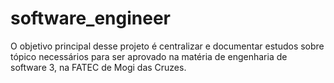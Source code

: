 # software_engineer
O objetivo principal desse projeto é centralizar e documentar estudos sobre tópico necessários para ser aprovado na matéria de engenharia de software 3, na FATEC de Mogi das Cruzes.
